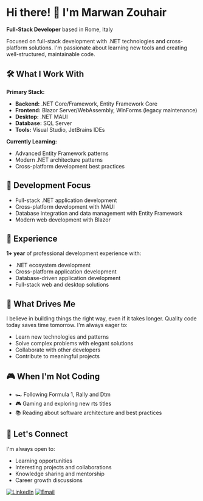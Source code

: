 # Hi there! 👋 I'm Marwan Zouhair

**Full-Stack Developer** based in Rome, Italy

Focused on full-stack development with .NET technologies and cross-platform solutions. I'm passionate about learning new tools and creating well-structured, maintainable code.

## 🛠️ What I Work With

**Primary Stack:**
- **Backend:** .NET Core/Framework, Entity Framework Core
- **Frontend:** Blazor Server/WebAssembly, WinForms (legacy maintenance)
- **Desktop:** .NET MAUI
- **Database:** SQL Server
- **Tools:** Visual Studio, JetBrains IDEs

**Currently Learning:**
- Advanced Entity Framework patterns
- Modern .NET architecture patterns
- Cross-platform development best practices

## 💼 Development Focus

- Full-stack .NET application development
- Cross-platform development with MAUI
- Database integration and data management with Entity Framework
- Modern web development with Blazor

## 🎯 Experience

**1+ year** of professional development experience with:
- .NET ecosystem development
- Cross-platform application development
- Database-driven application development
- Full-stack web and desktop solutions

## 🚀 What Drives Me

I believe in building things the right way, even if it takes longer. Quality code today saves time tomorrow. I'm always eager to:
- Learn new technologies and patterns
- Solve complex problems with elegant solutions
- Collaborate with other developers
- Contribute to meaningful projects

## 🎮 When I'm Not Coding

- 🏎️ Following Formula 1, Rally and Dtm
- 🎮 Gaming and exploring new rts titles
- 📚 Reading about software architecture and best practices

<!-- ## 📊 GitHub Stats

![GitHub Stats](https://github-readme-stats.vercel.app/api?username=MarwanZouhair&show_icons=true&theme=default&hide_border=true)

![Top Languages](https://github-readme-stats.vercel.app/api/top-langs/?username=MarwanZouhair&layout=compact&theme=default&hide_border=true)
-->
## 🤝 Let's Connect

I'm always open to:
- Learning opportunities
- Interesting projects and collaborations
- Knowledge sharing and mentorship
- Career growth discussions

[![LinkedIn](https://img.shields.io/badge/LinkedIn-0077B5?style=for-the-badge&logo=linkedin&logoColor=white)](https://linkedin.com/in/marwan-zouhair/)
[![Email](https://img.shields.io/badge/Email-D14836?style=for-the-badge&logo=gmail&logoColor=white)](mailto:zouhairmarwan01+github@gmail.com)
